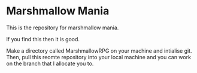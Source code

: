 # Marshmallow Mania

This is the repository for marshmallow mania.

If you find this then it is good.

Make a directory called MarshmallowRPG on your machine and intialise git.
Then, pull this reomte repository into your local machine and you can work on the branch that I allocate you to.
